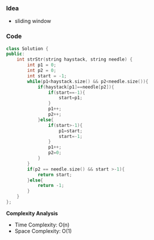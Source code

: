 ### Idea
- sliding window
  
### Code

```cpp
class Solution {
public:
    int strStr(string haystack, string needle) {
        int p1 = 0;
        int p2 = 0;
        int start = -1;
        while(p1<haystack.size() && p2<needle.size()){
            if(haystack[p1]==needle[p2]){
                if(start==-1){
                    start=p1;
                }
                p1++;
                p2++;
            }else{
                if(start>-1){
                    p1=start;
                    start=-1;
                }
                p1++;
                p2=0;
            }
        }
        if(p2 == needle.size() && start >-1){
            return start;
        }else{
            return -1;
        }
    }
};

```

**Complexity Analysis**

- Time Complexity: O(n)
- Space Complexity: O(1)
